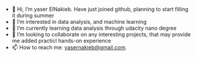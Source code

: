 - 👋 Hi, I’m yaser ElNakieb. Have just joined github, planning to start filling it during summer
- 👀 I’m interested in data analysis, and machine learning
- 🌱 I’m currently learning data analysis through udacity nano degree
- 💞️ I’m looking to collaborate on any interesting projects, that may provide me added practicl hands-on experience
- 📫 How to reach me: yasernakieb@gmail.com.

<!---
ynakieb/ynakieb is a ✨ special ✨ repository 
--->
